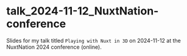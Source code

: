 # talk_2024-11-12_NuxtNation-conference
Slides for my talk titled `Playing with Nuxt in 3D` on 2024-11-12 at the NuxtNation 2024 conference (online).

